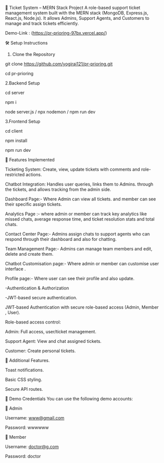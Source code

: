 🎫 Ticket System – MERN Stack Project
A role-based support ticket management system built with the MERN stack (MongoDB, Express.js, React.js, Node.js). It allows Admins, Support Agents, and Customers to manage and track tickets efficiently.


Demo-Link : (https://pr-prioring-97bx.vercel.app/)

🛠 Setup Instructions
1. Clone the Repository

git clone https://github.com/yogiraj121/pr-prioring.git

cd pr-prioring


2.Backend Setup
 
cd server

npm i

node server.js / npx nodemon / npm run dev


3.Frontend Setup
 
cd client

npm install

npm run dev




🚀 Features Implemented

Ticketing System: Create, view, update tickets with comments and role-restricted actions.

Chatbot Integration: Handles user queries, links them to Admins. through the tickets, and allows tracking from the admin side.

Dashboard Page:- Where Admin can view all tickets. and member can see their specific assign tickets.

Analytics Page :- where admin or member can track key analytics like missed chats, average response time, and ticket resolution stats and total chats.

Contact Center Page:- Admins assign chats to support agents who can respond through their dashboard and also for chatting.

Team Management Page:- Admins can manage team members and edit, delete and create them.

Chatbot Customisation page:- Where admin or member can customise user interface .

Profile page:- Where user can see their profile and also update. 


-Authentication & Authorization

-JWT-based secure authentication.

JWT-based Authentication with secure role-based access (Admin, Member , User).


Role-based access control:

Admin: Full access, user/ticket management.

Support Agent: View and chat assigned tickets.

Customer: Create personal tickets.


🔧 Additional Features.

Toast notifications.

Basic CSS styling.

Secure API routes.



👥 Demo Credentials
You can use the following demo accounts:

🔸 Admin

Username: www@gmail.com

Password: wwwwww


🔸 Member

Username: doctor@g.com

Password: doctor
